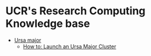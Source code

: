 # UCR's Research Computing Knowledge base #


* [Ursa major](Ursa_Major/README.md)
    * [How to: Launch an Ursa Major Cluster](Ursa_Major/How_To_Launch_a_Ursa_Major_Cluster.md)
